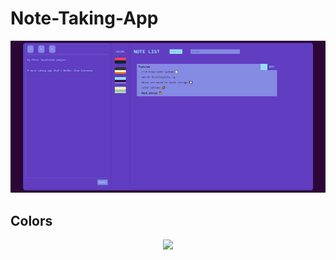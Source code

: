 # Note-Taking-App

![Screenshot](https://github.com/EbenZergaw/Note-Taking-App/blob/readme-assets/readme-img-presentation.png)

## Colors
<div align="center">
    <img src="https://github.com/EbenZergaw/Note-Taking-App/blob/readme-assets/readme-img-color1.png>
    <img src="https://github.com/EbenZergaw/Note-Taking-App/blob/readme-assets/readme-img-color2.png>
    <img src="https://github.com/EbenZergaw/Note-Taking-App/blob/readme-assets/readme-img-color3.png>
</div>
